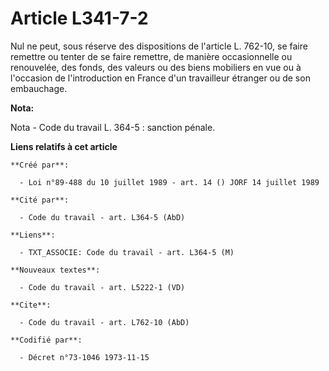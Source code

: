 # Article L341-7-2

Nul ne peut, sous réserve des dispositions de l'article L. 762-10, se faire remettre ou tenter de se faire remettre, de
manière occasionnelle ou renouvelée, des fonds, des valeurs ou des biens mobiliers en vue ou à l'occasion de l'introduction
en France d'un travailleur étranger ou de son embauchage.

**Nota:**

Nota - Code du travail L. 364-5 : sanction pénale.

**Liens relatifs à cet article**

	**Créé par**:

	  - Loi n°89-488 du 10 juillet 1989 - art. 14 () JORF 14 juillet 1989

	**Cité par**:

	  - Code du travail - art. L364-5 (AbD)

	**Liens**:

	  - TXT_ASSOCIE: Code du travail - art. L364-5 (M)

	**Nouveaux textes**:

	  - Code du travail - art. L5222-1 (VD)

	**Cite**:

	  - Code du travail - art. L762-10 (AbD)

	**Codifié par**:

	  - Décret n°73-1046 1973-11-15
